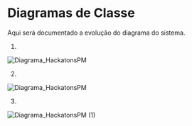 Diagramas de Classe
=======
Aqui será documentado a evolução do diagrama do sistema.

01.
![Diagrama_HackatonsPM](https://github.com/user-attachments/assets/91143887-11c0-43d5-ab05-1be7e4800b60)

02.
![Diagrama_HackatonsPM](https://github.com/user-attachments/assets/58700fe6-fee1-4934-b097-24308df996bd)

03.
![Diagrama_HackatonsPM (1)](https://github.com/user-attachments/assets/5fc7c2bf-3451-4810-bb7b-28415fd553cf)
